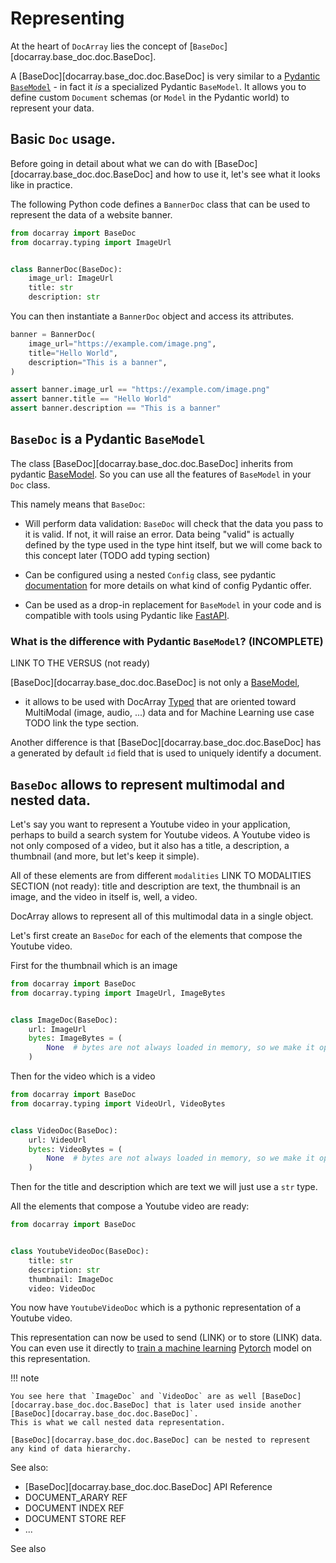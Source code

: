 # Representing

At the heart of `DocArray` lies the concept of [`BaseDoc`][docarray.base_doc.doc.BaseDoc].

A [BaseDoc][docarray.base_doc.doc.BaseDoc] is very similar to a [Pydantic](https://docs.pydantic.dev/)
[`BaseModel`](https://docs.pydantic.dev/usage/models) - in fact it _is_ a specialized Pydantic `BaseModel`. It allows you to define custom `Document` schemas (or `Model` in
the Pydantic world) to represent your data.

## Basic `Doc` usage.

Before going in detail about what we can do with [BaseDoc][docarray.base_doc.doc.BaseDoc] and how to use it, let's
see what it looks like in practice.

The following Python code defines a `BannerDoc` class that can be used to represent the data of a website banner.

```python
from docarray import BaseDoc
from docarray.typing import ImageUrl


class BannerDoc(BaseDoc):
    image_url: ImageUrl
    title: str
    description: str
```

You can then instantiate a `BannerDoc` object and access its attributes.

```python
banner = BannerDoc(
    image_url="https://example.com/image.png",
    title="Hello World",
    description="This is a banner",
)

assert banner.image_url == "https://example.com/image.png"
assert banner.title == "Hello World"
assert banner.description == "This is a banner"
```




## `BaseDoc` is a Pydantic `BaseModel`

The class [BaseDoc][docarray.base_doc.doc.BaseDoc] inherits from pydantic [BaseModel](https://docs.pydantic.dev/usage/models). So you can use
all the features of `BaseModel` in your `Doc` class. 

This namely means that `BaseDoc`:

* Will perform data validation: `BaseDoc` will check that the data you pass to it is valid. If not, it will raise an
  error. Data being "valid"  is actually defined by the type used in the type hint itself, but we will come back to this concept later (TODO add typing section)

* Can be configured using a nested `Config` class, see pydantic [documentation](https://docs.pydantic.dev/usage/model_config/) for more details on what kind of config Pydantic offer.

* Can be used as a drop-in replacement for `BaseModel` in your code and is compatible with tools using Pydantic like [FastAPI]('https://fastapi.tiangolo.com/').


###  What is the difference with Pydantic `BaseModel`? (INCOMPLETE)

LINK TO THE VERSUS (not ready)

[BaseDoc][docarray.base_doc.doc.BaseDoc] is not only a [BaseModel](https://docs.pydantic.dev/usage/models), 

* it allows to be used with DocArray [Typed](docarray.typing) that are oriented toward MultiModal (image, audio, ...) data and for 
Machine Learning use case TODO link the type section. 

Another difference is that [BaseDoc][docarray.base_doc.doc.BaseDoc] has a generated by default `id` field that is used to uniquely identify a document.



## `BaseDoc` allows to represent multimodal and nested data.

Let's say you want to represent a Youtube video in your application, perhaps to build a search system for Youtube videos.
A Youtube video is not only composed of a video, but it also has a title, a description, a thumbnail (and more, but let's keep it simple).

All of these elements are from different `modalities` LINK TO MODALITIES SECTION (not ready): title and description are text, the thumbnail is an image, and the video in itself is, well, a video.

DocArray allows to represent all of this multimodal data in a single object. 

Let's first create an `BaseDoc` for each of the elements that compose the Youtube video.

First for the thumbnail which is an image
```python
from docarray import BaseDoc
from docarray.typing import ImageUrl, ImageBytes


class ImageDoc(BaseDoc):
    url: ImageUrl
    bytes: ImageBytes = (
        None  # bytes are not always loaded in memory, so we make it optional
    )
```

Then for the video which is a video
```python
from docarray import BaseDoc
from docarray.typing import VideoUrl, VideoBytes


class VideoDoc(BaseDoc):
    url: VideoUrl
    bytes: VideoBytes = (
        None  # bytes are not always loaded in memory, so we make it optional
    )
``` 


Then for the title and description which are text we will just use a `str` type.

All the elements that compose a Youtube video are ready:

```python
from docarray import BaseDoc


class YoutubeVideoDoc(BaseDoc):
    title: str
    description: str
    thumbnail: ImageDoc
    video: VideoDoc
```


You now have `YoutubeVideoDoc` which is a pythonic representation of a Youtube video. 

This representation can now be used to send (LINK) or to store (LINK) data. You can even use it directly to [train a machine learning](../../how_to/multimodal_training_and_serving.md) [Pytorch](https://pytorch.org/docs/stable/index.html) model on this representation. 


!!! note

    You see here that `ImageDoc` and `VideoDoc` are as well [BaseDoc][docarray.base_doc.doc.BaseDoc] that is later used inside another [BaseDoc][docarray.base_doc.doc.BaseDoc]`.
    This is what we call nested data representation. 

    [BaseDoc][docarray.base_doc.doc.BaseDoc] can be nested to represent any kind of data hierarchy.
  
  


See also:

* [BaseDoc][docarray.base_doc.doc.BaseDoc] API Reference
* DOCUMENT_ARARY REF
* DOCUMENT INDEX REF
* DOCUMENT STORE REF
* ...



See also